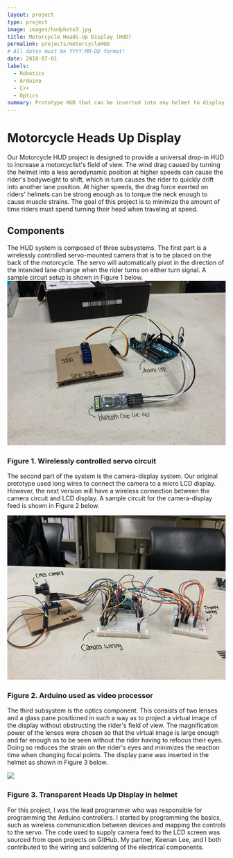 ```yaml
---
layout: project
type: project
image: images/hudphoto3.jpg
title: Motorcycle Heads-Up Display (HUD)
permalink: projects/motorcycleHUD
# All dates must be YYYY-MM-DD format!
date: 2018-07-01
labels:
  - Robotics
  - Arduino
  - C++
  - Optics
summary: Prototype HUD that can be inserted into any helmet to display rear blindspots.
---
```


<h1>Motorcycle Heads Up Display</h1> 
Our Motorcycle HUD project is designed to provide a universal drop-in HUD to increase a motorcyclist's field of view. The wind drag caused by turning the helmet into a less aerodynamic position at higher speeds can cause the rider's bodyweight to shift, which in turn causes the rider to quickly drift into another lane position. At higher speeds, the drag force exerted on riders' helmets can be strong enough as to torque the neck enough to cause muscle strains. The goal of this project is to minimize the amount of time riders must spend turning their head when traveling at speed. 

<h2>Components</h2>
The HUD system is composed of three subsystems. The first part is a wirelessly controlled servo-mounted camera that is to be placed on the back of the motorcycle. The servo will automatically pivot in the direction of the intended lane change when the rider turns on either turn signal. A sample circuit setup is shown in Figure 1 below.

<img class="ui image" src="../images/cameraCircuit.png">
<h3>Figure 1. Wirelessly controlled servo circuit</h3> 

The second part of the system is the camera-display system. Our original prototype used long wires to connect the camera to a micro LCD display. However, the next version will have a wireless connection between the camera circuit and LCD display. A sample circuit for the camera-display feed  is shown in Figure 2 below.

<img class="ui image" src="../images/arduinoCircuit.png">
<h3>Figure 2. Arduino used as video processor</h3> 

The third subsystem is the optics component. This consists of two lenses and a glass pane positioned in such a way as to project a virtual image of the display without obstructing the rider's field of view. The magnification power of the lenses were chosen so that the virtual image is large enough and far enough as to be seen without the rider having to refocus their eyes. Doing so reduces the strain on the rider's eyes and minimizes the reaction time when changing focal points. The display pane was inserted in the helmet as shown in Figure 3 below.

<img class="ui image" src="../images/hudphoto3.jpgg">
<h3>Figure 3. Transparent Heads Up Display in helmet</h3> 

For this project, I was the lead programmer who was responsible for programming the Arduino controllers. I started by programming the basics, such as wireless communication between devices and mapping the controls to the servo. The code used to supply camera feed to the LCD screen was sourced from open projects on GitHub. My partner, Keenan Lee, and I both contributed to the wiring and soldering of the electrical components. 

  
  

